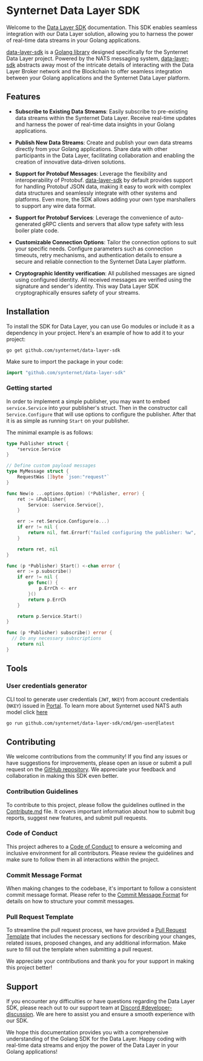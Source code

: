 # Synternet Data Layer SDK

Welcome to the [Data Layer SDK](https://github.com/Synternet/data-layer-sdk) documentation. This SDK enables seamless integration with our Data Layer solution, allowing you to harness the power of real-time data streams in your Golang applications.

[data-layer-sdk](https://github.com/Synternet/data-layer-sdk) is a [Golang library](https://github.com/Synternet/data-layer-sdk) designed specifically for the Synternet Data Layer project. Powered by the NATS messaging system, [data-layer-sdk](https://github.com/Synternet/data-layer-sdk) abstracts away most of the intricate details of interacting
with the Data Layer Broker network and the Blockchain to offer seamless integration between your Golang applications and the Synternet Data Layer platform.

## Features

- **Subscribe to Existing Data Streams**: Easily subscribe to pre-existing data streams within the Synternet Data Layer. Receive real-time updates and harness the power of real-time data insights in your Golang applications.

- **Publish New Data Streams**: Create and publish your own data streams directly from your Golang applications. Share data with other participants in the Data Layer, facilitating collaboration and enabling the creation of innovative data-driven solutions.

- **Support for Protobuf Messages**: Leverage the flexibility and interoperability of Protobuf. [data-layer-sdk](https://github.com/Synternet/data-layer-sdk) by default provides support for handling Protobuf JSON data, making it easy to work with complex data structures and seamlessly integrate with other systems and platforms. Even more, the SDK allows adding your own type marshallers to support any wire data format.

- **Support for Protobuf Services**: Leverage the convenience of auto-generated gRPC clients and servers that allow type safety with less boiler plate code.

- **Customizable Connection Options**: Tailor the connection options to suit your specific needs. Configure parameters such as connection timeouts, retry mechanisms, and authentication details to ensure a secure and reliable connection to the Synternet Data Layer platform.

- **Cryptographic Identity verification**: All published messages are signed using configured identity. All received messages are verified using the signature and sender's identity. This way Data Layer SDK cryptographically ensures safety of your streams.

## Installation

To install the SDK for Data Layer, you can use Go modules or include it as a dependency in your project. Here's an example of how to add it to your project:

```shell
go get github.com/synternet/data-layer-sdk
```

Make sure to import the package in your code:

```go
import "github.com/synternet/data-layer-sdk"
```

### Getting started

In order to implement a simple publisher, you may want to embed `service.Service` into your publisher's struct.
Then in the constructor call `Service.Configure` that will use options to configure the publisher.
After that it is as simple as running `Start` on your publisher.

The minimal example is as follows:

```go
type Publisher struct {
	*service.Service
}

// Define custom payload messages
type MyMessage struct {
	RequestWas []byte `json:"request"`
}

func New(o ...options.Option) (*Publisher, error) {
	ret := &Publisher{
		Service: &service.Service{},
	}

	err := ret.Service.Configure(o...)
	if err != nil {
		return nil, fmt.Errorf("failed configuring the publisher: %w", err)
	}

	return ret, nil
}

func (p *Publisher) Start() <-chan error {
	err := p.subscribe()
	if err != nil {
		go func() {
			p.ErrCh <- err
		}()
		return p.ErrCh
	}

	return p.Service.Start()
}

func (p *Publisher) subscribe() error {
  // Do any necessary subscriptions
	return nil
}
```

## Tools

### User credentials generator

CLI tool to generate user credentials (`JWT`, `NKEY`) from account credentials (`NKEY`) issued in [Portal](https://portal.synternet.com/). To learn more about Synternet used NATS auth model click [here](https://docs.nats.io/running-a-nats-service/configuration/securing_nats/auth_intro/jwt)
```bash
go run github.com/synternet/data-layer-sdk/cmd/gen-user@latest
```

## Contributing

We welcome contributions from the community! If you find any issues or have suggestions for improvements, please open an issue or submit a pull request on the [GitHub repository](https://github.com/Synternet/data-layer-sdk). We appreciate your feedback and collaboration in making this SDK even better.

### Contribution Guidelines

To contribute to this project, please follow the guidelines outlined in the [Contribute.md](CONTRIBUTE.md) file. It covers important information about how to submit bug reports, suggest new features, and submit pull requests.

### Code of Conduct
This project adheres to a [Code of Conduct](CODE-OF-CONDUCT.md) to ensure a welcoming and inclusive environment for all contributors. Please review the guidelines and make sure to follow them in all interactions within the project.

### Commit Message Format
When making changes to the codebase, it's important to follow a consistent commit message format. Please refer to the [Commit Message Format](commit-template.md) for details on how to structure your commit messages.

### Pull Request Template
To streamline the pull request process, we have provided a [Pull Request Template](pull-request-template.md) that includes the necessary sections for describing your changes, related issues, proposed changes, and any additional information. Make sure to fill out the template when submitting a pull request.

We appreciate your contributions and thank you for your support in making this project better!

## Support

If you encounter any difficulties or have questions regarding the Data Layer SDK, please reach out to our support team at [Discord #developer-discussion](https://discord.com/channels/503896258881126401/1125658694399561738). We are here to assist you and ensure a smooth experience with our SDK.

We hope this documentation provides you with a comprehensive understanding of the Golang SDK for the Data Layer. Happy coding with real-time data streams and enjoy the power of the Data Layer in your Golang applications!
